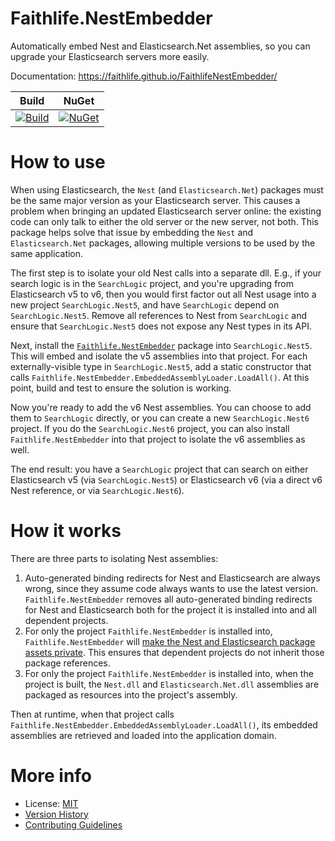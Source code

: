 # Faithlife.NestEmbedder

Automatically embed Nest and Elasticsearch.Net assemblies, so you can upgrade your Elasticsearch servers more easily.

Documentation: https://faithlife.github.io/FaithlifeNestEmbedder/

Build | NuGet
--- | ---
[![Build](https://github.com/Faithlife/NestEmbedder/workflows/Build/badge.svg)](https://github.com/Faithlife/NestEmbedder/actions?query=workflow%3ABuild) | [![NuGet](https://img.shields.io/nuget/v/Faithlife.NestEmbedder.svg)](https://www.nuget.org/packages/Faithlife.NestEmbedder)

# How to use

When using Elasticsearch, the `Nest` (and `Elasticsearch.Net`) packages must be the same major version as your Elasticsearch server. This causes a problem when bringing an updated Elasticsearch server online: the existing code can only talk to either the old server or the new server, not both. This package helps solve that issue by embedding the `Nest` and `Elasticsearch.Net` packages, allowing multiple versions to be used by the same application.

The first step is to isolate your old Nest calls into a separate dll. E.g., if your search logic is in the `SearchLogic` project, and you're upgrading from Elasticsearch v5 to v6, then you would first factor out all Nest usage into a new project `SearchLogic.Nest5`, and have `SearchLogic` depend on `SearchLogic.Nest5`. Remove all references to Nest from `SearchLogic` and ensure that `SearchLogic.Nest5` does not expose any Nest types in its API.

Next, install the [`Faithlife.NestEmbedder`](https://www.nuget.org/packages/Faithlife.NestEmbedder) package into `SearchLogic.Nest5`. This will embed and isolate the v5 assemblies into that project. For each externally-visible type in `SearchLogic.Nest5`, add a static constructor that calls `Faithlife.NestEmbedder.EmbeddedAssemblyLoader.LoadAll()`. At this point, build and test to ensure the solution is working.

Now you're ready to add the v6 Nest assemblies. You can choose to add them to `SearchLogic` directly, or you can create a new `SearchLogic.Nest6` project. If you do the `SearchLogic.Nest6` project, you can also install `Faithlife.NestEmbedder` into that project to isolate the v6 assemblies as well.

The end result: you have a `SearchLogic` project that can search on either Elasticsearch v5 (via `SearchLogic.Nest5`) or Elasticsearch v6 (via a direct v6 Nest reference, or via `SearchLogic.Nest6`).

# How it works

There are three parts to isolating Nest assemblies:

1. Auto-generated binding redirects for Nest and Elasticsearch are always wrong, since they assume code always wants to use the latest version. `Faithlife.NestEmbedder` removes all auto-generated binding redirects for Nest and Elasticsearch both for the project it is installed into and all dependent projects.
1. For only the project `Faithlife.NestEmbedder` is installed into, `Faithlife.NestEmbedder` will [make the Nest and Elasticsearch package assets private](https://docs.microsoft.com/en-us/nuget/consume-packages/package-references-in-project-files#controlling-dependency-assets). This ensures that dependent projects do not inherit those package references.
1. For only the project `Faithlife.NestEmbedder` is installed into, when the project is built, the `Nest.dll` and `Elasticsearch.Net.dll` assemblies are packaged as resources into the project's assembly.

Then at runtime, when that project calls `Faithlife.NestEmbedder.EmbeddedAssemblyLoader.LoadAll()`, its embedded assemblies are retrieved and loaded into the application domain.

# More info

* License: [MIT](LICENSE)
* [Version History](VersionHistory.md)
* [Contributing Guidelines](CONTRIBUTING.md)
